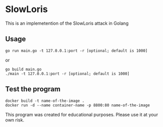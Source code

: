 # SlowLoris
This is an implemetention of the SlowLoris attack in Golang

## Usage 
```
go run main.go -t 127.0.0.1:port -r [optional; default is 1000]
```
or
```
go build main.go
./main -t 127.0.0.1:port -r [optional; default is 1000]
```

## Test the program
```
docker build -t name-of-the-image .
docker run -d --name container-name -p 8800:80 name-of-the-image
```

This program was created for educational purposes. Please use it at your own risk.